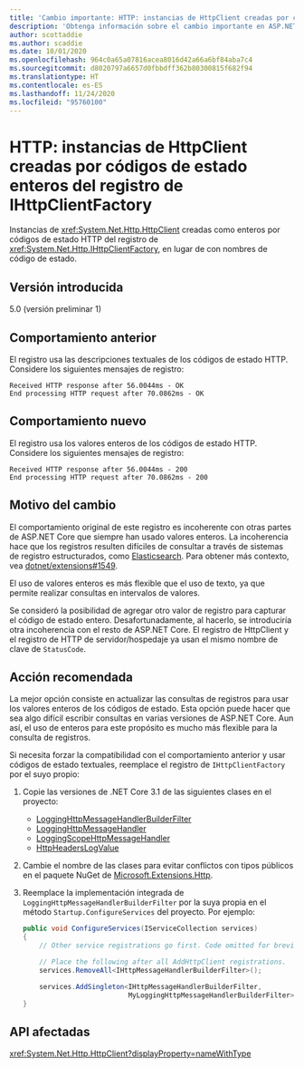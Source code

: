 ```yaml
---
title: 'Cambio importante: HTTP: instancias de HttpClient creadas por códigos de estado enteros del registro de IHttpClientFactory'
description: 'Obtenga información sobre el cambio importante en ASP.NET Core 5.0 titulado HTTP: instancias de HttpClient creadas por códigos de estado enteros del registro de IHttpClientFactory'
author: scottaddie
ms.author: scaddie
ms.date: 10/01/2020
ms.openlocfilehash: 964c0a65a07816acea8016d42a66a6bf84aba7c4
ms.sourcegitcommit: d8020797a6657d0fbbdff362b80300815f682f94
ms.translationtype: HT
ms.contentlocale: es-ES
ms.lasthandoff: 11/24/2020
ms.locfileid: "95760100"
---
```

# <a name="http-httpclient-instances-created-by-ihttpclientfactory-log-integer-status-codes"></a>HTTP: instancias de HttpClient creadas por códigos de estado enteros del registro de IHttpClientFactory

Instancias de <xref:System.Net.Http.HttpClient> creadas como enteros por códigos de estado HTTP del registro de <xref:System.Net.Http.IHttpClientFactory>, en lugar de con nombres de código de estado.

## <a name="version-introduced"></a>Versión introducida

5.0 (versión preliminar 1)

## <a name="old-behavior"></a>Comportamiento anterior

El registro usa las descripciones textuales de los códigos de estado HTTP. Considere los siguientes mensajes de registro:

```output
Received HTTP response after 56.0044ms - OK
End processing HTTP request after 70.0862ms - OK
```

## <a name="new-behavior"></a>Comportamiento nuevo

El registro usa los valores enteros de los códigos de estado HTTP. Considere los siguientes mensajes de registro:

```output
Received HTTP response after 56.0044ms - 200
End processing HTTP request after 70.0862ms - 200
```

## <a name="reason-for-change"></a>Motivo del cambio

El comportamiento original de este registro es incoherente con otras partes de ASP.NET Core que siempre han usado valores enteros. La incoherencia hace que los registros resulten difíciles de consultar a través de sistemas de registro estructurados, como [Elasticsearch](https://www.elastic.co/elasticsearch/). Para obtener más contexto, vea [dotnet/extensions#1549](https://github.com/dotnet/extensions/issues/1549).

El uso de valores enteros es más flexible que el uso de texto, ya que permite realizar consultas en intervalos de valores.

Se consideró la posibilidad de agregar otro valor de registro para capturar el código de estado entero. Desafortunadamente, al hacerlo, se introduciría otra incoherencia con el resto de ASP.NET Core. El registro de HttpClient y el registro de HTTP de servidor/hospedaje ya usan el mismo nombre de clave de `StatusCode`.

## <a name="recommended-action"></a>Acción recomendada

La mejor opción consiste en actualizar las consultas de registros para usar los valores enteros de los códigos de estado. Esta opción puede hacer que sea algo difícil escribir consultas en varias versiones de ASP.NET Core. Aun así, el uso de enteros para este propósito es mucho más flexible para la consulta de registros.

Si necesita forzar la compatibilidad con el comportamiento anterior y usar códigos de estado textuales, reemplace el registro de `IHttpClientFactory` por el suyo propio:

1. Copie las versiones de .NET Core 3.1 de las siguientes clases en el proyecto:

    * [LoggingHttpMessageHandlerBuilderFilter](https://github.com/dotnet/extensions/blob/release/3.1/src/HttpClientFactory/Http/src/Logging/LoggingHttpMessageHandlerBuilderFilter.cs)
    * [LoggingHttpMessageHandler](https://github.com/dotnet/extensions/blob/release/3.1/src/HttpClientFactory/Http/src/Logging/LoggingHttpMessageHandler.cs)
    * [LoggingScopeHttpMessageHandler](https://github.com/dotnet/extensions/blob/release/3.1/src/HttpClientFactory/Http/src/Logging/LoggingScopeHttpMessageHandler.cs)
    * [HttpHeadersLogValue](https://github.com/dotnet/extensions/blob/release/3.1/src/HttpClientFactory/Http/src/Logging/HttpHeadersLogValue.cs)

1. Cambie el nombre de las clases para evitar conflictos con tipos públicos en el paquete NuGet de [Microsoft.Extensions.Http](https://www.nuget.org/packages/Microsoft.Extensions.Http).

1. Reemplace la implementación integrada de `LoggingHttpMessageHandlerBuilderFilter` por la suya propia en el método `Startup.ConfigureServices` del proyecto. Por ejemplo:

    ```csharp
    public void ConfigureServices(IServiceCollection services)
    {
        // Other service registrations go first. Code omitted for brevity.

        // Place the following after all AddHttpClient registrations.
        services.RemoveAll<IHttpMessageHandlerBuilderFilter>();

        services.AddSingleton<IHttpMessageHandlerBuilderFilter,
                              MyLoggingHttpMessageHandlerBuilderFilter>();
    }
    ```

## <a name="affected-apis"></a>API afectadas

<xref:System.Net.Http.HttpClient?displayProperty=nameWithType>

<!--

### Category

ASP.NET Core

### Affected APIs

`T:System.Net.Http.HttpClient`

-->
